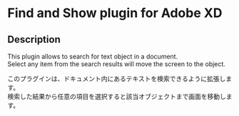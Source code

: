 # Find and Show plugin for Adobe XD
## Description

This plugin allows to search for text object in a document.  
Select any item from the search results will move the screen to the object.

このプラグインは、ドキュメント内にあるテキストを検索できるように拡張します。  
検索した結果から任意の項目を選択すると該当オブジェクトまで画面を移動します。

